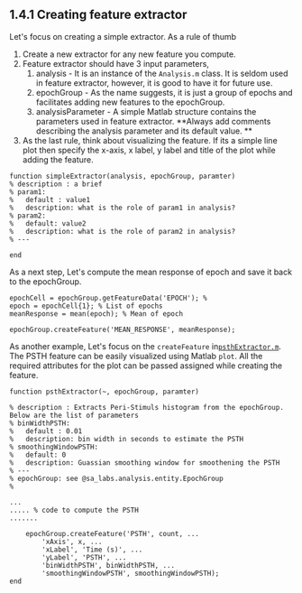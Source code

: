 ## 1.4.1 Creating feature extractor

Let's focus on creating a simple extractor. As a rule of thumb

1. Create a new extractor for any new feature you compute.
2. Feature extractor should have 3 input parameters, 
   1. analysis - It is an instance of the `Analysis.m` class. It is seldom used in feature extractor, however, it is good to have it for future use.
   2. epochGroup - As the name suggests, it is just a group of epochs and facilitates adding new features to the epochGroup. 
   3. analysisParameter - A simple Matlab structure contains the parameters used in feature extractor. **Always add comments describing the analysis parameter and its default value. **
3. As the last rule, think about visualizing the feature. If its a simple line plot then specify the x-axis, x label, y label and title of the plot while adding the feature. 

```
function simpleExtractor(analysis, epochGroup, paramter)
% description : a brief
% param1:
%   default : value1
%   description: what is the role of param1 in analysis?
% param2:
%   default: value2
%   description: what is the role of param2 in analysis?
% ---

end
```

As a next step, Let's compute the mean response of epoch and save it back to the epochGroup.

```
epochCell = epochGroup.getFeatureData('EPOCH'); % 
epoch = epochCell{1}; % List of epochs
meanResponse = mean(epoch); % Mean of epoch

epochGroup.createFeature('MEAN_RESPONSE', meanResponse);
```

As another example, Let's focus on the `createFeature` in[`psthExtractor.m`](https://github.com/Schwartz-AlaLaurila-Labs/sa-labs-util/blob/master/src/main/matlab/%2Bsa_labs/%2Banalysis/%2Bcommon/%2Bextractors/psthExtractor.m). The PSTH feature can be easily visualized using Matlab `plot`. All the required attributes for the plot can be passed assigned while creating the feature.

```
function psthExtractor(~, epochGroup, paramter)

% description : Extracts Peri-Stimuls histogram from the epochGroup. Below are the list of parameters
% binWidthPSTH:
%   default : 0.01
%   description: bin width in seconds to estimate the PSTH
% smoothingWindowPSTH:
%   default: 0
%   description: Guassian smoothing window for smoothening the PSTH
% ---
% epochGroup: see @sa_labs.analysis.entity.EpochGroup
% 

... 
..... % code to compute the PSTH
.......

    epochGroup.createFeature('PSTH', count, ...
        'xAxis', x, ...
        'xLabel', 'Time (s)', ...
        'yLabel', 'PSTH', ...
        'binWidthPSTH', binWidthPSTH, ...
        'smoothingWindowPSTH', smoothingWindowPSTH);
end
```



